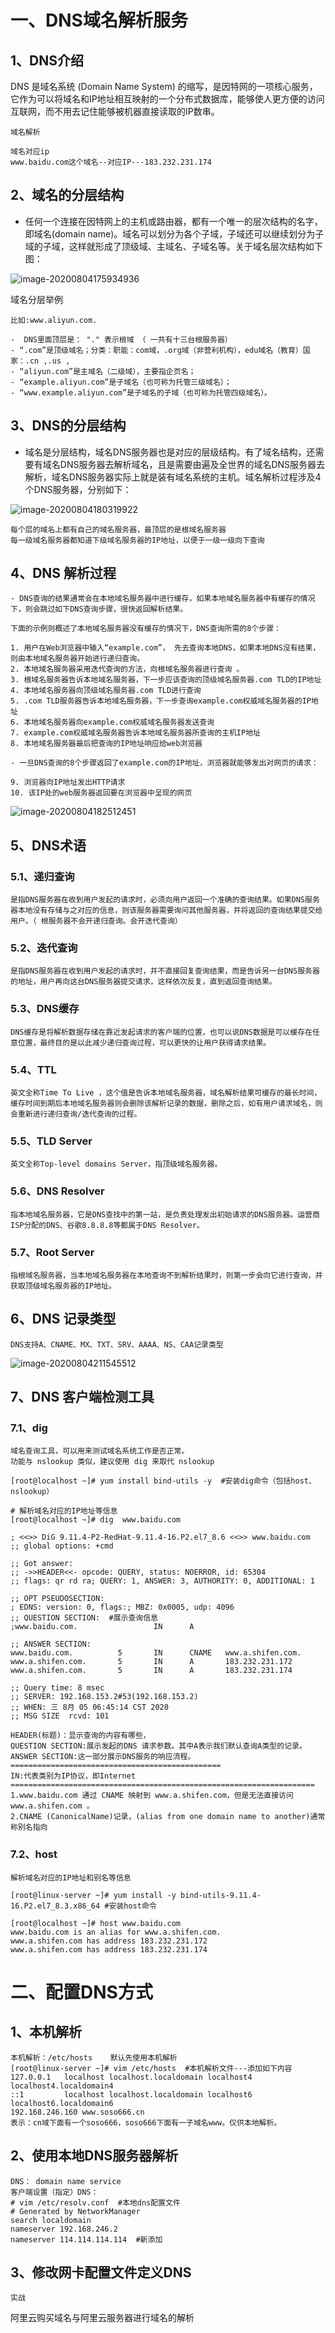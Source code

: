 # 一、DNS域名解析服务

## 1、DNS介绍

DNS 是域名系统 (Domain Name System) 的缩写，是因特网的一项核心服务，它作为可以将域名和IP地址相互映射的一个分布式数据库，能够使人更方便的访问互联网，而不用去记住能够被机器直接读取的IP数串。

`域名解析`

```shell
域名对应ip
www.baidu.com这个域名--对应IP---183.232.231.174
```

## 2、域名的分层结构

- 任何一个连接在因特网上的主机或路由器，都有一个唯一的层次结构的名字，即域名(domain name)。域名可以划分为各个子域，子域还可以继续划分为子域的子域，这样就形成了顶级域、主域名、子域名等。关于域名层次结构如下图：

![image-20200804175934936](assets/image-20200804175934936.png)

域名分层举例

```shell
比如:www.aliyun.com.

-  DNS里面顶层是： "." 表示根域 （ 一共有十三台根服务器）
- “.com”是顶级域名；分类：职能：com域，.org域（非营利机构），edu域名（教育）国家：.cn ,.us ,
- “aliyun.com”是主域名（二级域），主要指企页名；
- “example.aliyun.com”是子域名（也可称为托管三级域名）；
- “www.example.aliyun.com”是子域名的子域（也可称为托管四级域名）。
```

## 3、DNS的分层结构

- 域名是分层结构，域名DNS服务器也是对应的层级结构。有了域名结构，还需要有域名DNS服务器去解析域名，且是需要由遍及全世界的域名DNS服务器去解析，域名DNS服务器实际上就是装有域名系统的主机。域名解析过程涉及4个DNS服务器，分别如下：


![image-20200804180319922](assets/image-20200804180319922.png)

```shell
每个层的域名上都有自己的域名服务器，最顶层的是根域名服务器
每一级域名服务器都知道下级域名服务器的IP地址，以便于一级一级向下查询
```

## 4、DNS 解析过程

```shell
- DNS查询的结果通常会在本地域名服务器中进行缓存，如果本地域名服务器中有缓存的情况下，则会跳过如下DNS查询步骤，很快返回解析结果。

下面的示例则概述了本地域名服务器没有缓存的情况下，DNS查询所需的8个步骤：

1. 用户在Web浏览器中输入“example.com”， 先去查询本地DNS，如果本地DNS没有结果，则由本地域名服务器开始进行递归查询。
2. 本地域名服务器采用迭代查询的方法，向根域名服务器进行查询 。
3. 根域名服务器告诉本地域名服务器，下一步应该查询的顶级域名服务器.com TLD的IP地址
4. 本地域名服务器向顶级域名服务器.com TLD进行查询
5. .com TLD服务器告诉本地域名服务器，下一步查询example.com权威域名服务器的IP地址
6. 本地域名服务器向example.com权威域名服务器发送查询
7. example.com权威域名服务器告诉本地域名服务器所查询的主机IP地址
8. 本地域名服务器最后把查询的IP地址响应给web浏览器

- 一旦DNS查询的8个步骤返回了example.com的IP地址，浏览器就能够发出对网页的请求：

9. 浏览器向IP地址发出HTTP请求
10. 该IP处的web服务器返回要在浏览器中呈现的网页
```

![image-20200804182512451](assets/image-20200804182512451.png)

## 5、DNS术语

### 5.1、递归查询

```shell
是指DNS服务器在收到用户发起的请求时，必须向用户返回一个准确的查询结果。如果DNS服务器本地没有存储与之对应的信息，则该服务器需要询问其他服务器，并将返回的查询结果提交给用户。（ 根服务器不会开递归查询。会开迭代查询）
```

### 5.2、迭代查询

```shell
是指DNS服务器在收到用户发起的请求时，并不直接回复查询结果，而是告诉另一台DNS服务器的地址，用户再向这台DNS服务器提交请求，这样依次反复，直到返回查询结果。
```

### 5.3、DNS缓存

```shell
DNS缓存是将解析数据存储在靠近发起请求的客户端的位置，也可以说DNS数据是可以缓存在任意位置，最终目的是以此减少递归查询过程，可以更快的让用户获得请求结果。
```

### 5.4、TTL

```shell
英文全称Time To Live ，这个值是告诉本地域名服务器，域名解析结果可缓存的最长时间，缓存时间到期后本地域名服务器则会删除该解析记录的数据，删除之后，如有用户请求域名，则会重新进行递归查询/迭代查询的过程。
```

### 5.5、TLD Server

```shell
英文全称Top-level domains Server，指顶级域名服务器。
```

### 5.6、DNS Resolver

```shell
指本地域名服务器，它是DNS查找中的第一站，是负责处理发出初始请求的DNS服务器。运营商ISP分配的DNS、谷歌8.8.8.8等都属于DNS Resolver。
```

### 5.7、Root Server

```shell
指根域名服务器，当本地域名服务器在本地查询不到解析结果时，则第一步会向它进行查询，并获取顶级域名服务器的IP地址。
```

## 6、DNS 记录类型

```shell
DNS支持A、CNAME、MX、TXT、SRV、AAAA、NS、CAA记录类型
```

![image-20200804211545512](assets/image-20200804211545512.png)

## 7、DNS 客户端检测工具

### 7.1、dig

```shell
域名查询工具，可以用来测试域名系统工作是否正常。
功能与 nslookup 类似，建议使用 dig 来取代 nslookup
```

```shell
[root@localhost ~]# yum install bind-utils -y  #安装dig命令（包括host、nslookup）
```

```shell
# 解析域名对应的IP地址等信息
[root@localhost ~]# dig  www.baidu.com

; <<>> DiG 9.11.4-P2-RedHat-9.11.4-16.P2.el7_8.6 <<>> www.baidu.com
;; global options: +cmd

;; Got answer:
;; ->>HEADER<<- opcode: QUERY, status: NOERROR, id: 65304
;; flags: qr rd ra; QUERY: 1, ANSWER: 3, AUTHORITY: 0, ADDITIONAL: 1

;; OPT PSEUDOSECTION:
; EDNS: version: 0, flags:; MBZ: 0x0005, udp: 4096
;; QUESTION SECTION:  #展示查询信息
;www.baidu.com.                 IN      A

;; ANSWER SECTION:
www.baidu.com.          5       IN      CNAME   www.a.shifen.com.
www.a.shifen.com.       5       IN      A       183.232.231.172
www.a.shifen.com.       5       IN      A       183.232.231.174

;; Query time: 8 msec
;; SERVER: 192.168.153.2#53(192.168.153.2)
;; WHEN: 三 8月 05 06:45:14 CST 2020
;; MSG SIZE  rcvd: 101
```

```shell
HEADER(标题)：显示查询的内容有哪些，
QUESTION SECTION:展示发起的DNS 请求参数。其中A表示我们默认查询A类型的记录。
ANSWER SECTION:这一部分展示DNS服务的响应流程。
===============================================
IN:代表类别为IP协议，即Internet
====================================================================
1.www.baidu.com 通过 CNAME 映射到 www.a.shifen.com，但是无法直接访问 www.a.shifen.com 。
2.CNAME (CanonicalName)记录，(alias from one domain name to another)通常称别名指向
```

### 7.2、host

```shell
解析域名对应的IP地址和别名等信息

[root@linux-server ~]# yum install -y bind-utils-9.11.4-16.P2.el7_8.3.x86_64 #安装host命令
```

```shell
[root@localhost ~]# host www.baidu.com
www.baidu.com is an alias for www.a.shifen.com.
www.a.shifen.com has address 183.232.231.172
www.a.shifen.com has address 183.232.231.174
```

# 二、配置DNS方式

## 1、本机解析

```shell
本机解析：/etc/hosts    默认先使用本机解析
[root@linux-server ~]# vim /etc/hosts  #本机解析文件---添加如下内容
127.0.0.1   localhost localhost.localdomain localhost4 localhost4.localdomain4
::1         localhost localhost.localdomain localhost6 localhost6.localdomain6
192.168.246.160 www.soso666.cn
表示：cn域下面有一个soso666，soso666下面有一子域名www。仅供本地解析。
```

## 2、使用本地DNS服务器解析

```shell
DNS： domain name service 
客户端设置（指定）DNS：
# vim /etc/resolv.conf  #本地dns配置文件
# Generated by NetworkManager
search localdomain
nameserver 192.168.246.2
nameserver 114.114.114.114  #新添加
```

## 3、修改网卡配置文件定义DNS

`实战`

阿里云购买域名与阿里云服务器进行域名的解析

